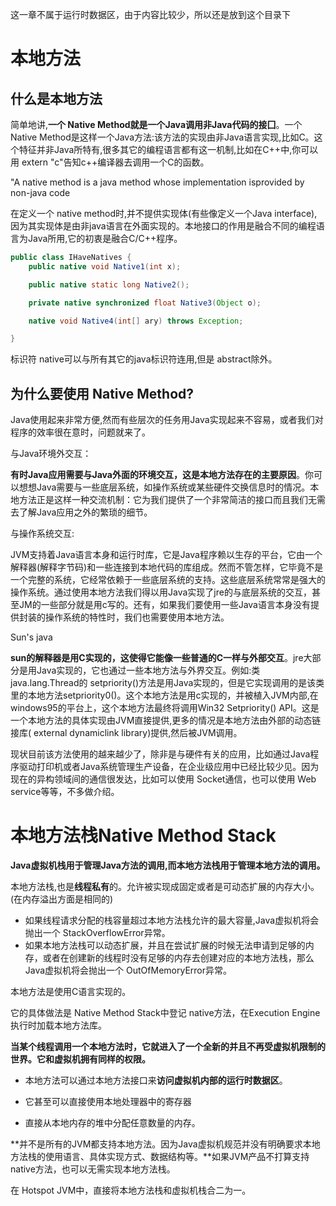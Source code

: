 这一章不属于运行时数据区，由于内容比较少，所以还是放到这个目录下

# 本地方法

## 什么是本地方法

简单地讲,**一个 Native Method就是一个Java调用非Java代码的接囗**。一个Native Method是这样一个Java方法:该方法的实现由非Java语言实现,比如C。这个特征并非Java所特有,很多其它的编程语言都有这一机制,比如在C++中,你可以用 extern "c"告知c++编译器去调用一个C的函数。

"A native method is a java method whose implementation isprovided by non-java code

在定义一个 native method时,并不提供实现体(有些像定义一个Java interface),因为其实现体是由非java语言在外面实现的。本地接口的作用是融合不同的编程语言为Java所用,它的初衷是融合C/C++程序。

```java
public class IHaveNatives {
    public native void Native1(int x);

    public native static long Native2();

    private native synchronized float Native3(Object o);

    native void Native4(int[] ary) throws Exception;

}
```

标识符 native可以与所有其它的java标识符连用,但是 abstract除外。

## 为什么要使用 Native Method?

Java使用起来非常方便,然而有些层次的任务用Java实现起来不容易，或者我们对程序的效率很在意时，问题就来了。

与Java环境外交互：

**有时Java应用需要与Java外面的环境交互，这是本地方法存在的主要原因**。你可以想想Java需要与一些底层系统，如操作系统或某些硬件交换信息时的情况。本地方法正是这样一种交流机制：它为我们提供了一个非常简洁的接口而且我们无需去了解Java应用之外的繁琐的细节。



与操作系统交互:

JVM支持着Java语言本身和运行时库，它是Java程序赖以生存的平台，它由一个解释器(解释字节码)和一些连接到本地代码的库组成。然而不管怎样，它毕竟不是一个完整的系统，它经常依赖于一些底层系统的支持。这些底层系统常常是强大的操作系统。通过使用本地方法我们得以用Java实现了jre的与底层系统的交互，甚至JM的一些部分就是用c写的。还有，如果我们要使用一些Java语言本身没有提供封装的操作系统的特性时，我们也需要使用本地方法。

Sun's java

**sun的解释器是用C实现的，这使得它能像一些普通的C一样与外部交互**。jre大部分是用Java实现的，它也通过一些本地方法与外界交互。例如:类java.lang.Thread的 setpriority()方法是用Java实现的，但是它实现调用的是该类里的本地方法setpriority0()。这个本地方法是用c实现的，并被植入JVM内部,在 windows95的平台上，这个本地方法最终将调用Win32 Setpriority() API。这是一个本地方法的具体实现由JVM直接提供,更多的情况是本地方法由外部的动态链接库( external dynamiclink library)提供,然后被JVM调用。



现状目前该方法使用的越来越少了，除非是与硬件有关的应用，比如通过Java程序驱动打印机或者Java系统管理生产设备，在企业级应用中已经比较少见。因为现在的异构领域间的通信很发达，比如可以使用 Socket通信，也可以使用 Web service等等，不多做介绍。



# 本地方法栈Native Method Stack

**Java虚拟机栈用于管理Java方法的调用,而本地方法栈用于管理本地方法的调用。**

本地方法栈,也是**线程私有**的。允许被实现成固定或者是可动态扩展的内存大小。(在内存溢出方面是相同的)

- 如果线程请求分配的栈容量超过本地方法栈允许的最大容量,Java虚拟机将会抛出一个 StackOverflowError异常。
- 如果本地方法栈可以动态扩展，并且在尝试扩展的时候无法申请到足够的内存，或者在创建新的线程时没有足够的内存去创建对应的本地方法栈，那么Java虚拟机将会抛出一个 OutOfMemoryError异常。

本地方法是使用C语言实现的。

它的具体做法是 Native Method Stack中登记 native方法，在Execution Engine执行时加载本地方法库。



**当某个线程调用一个本地方法时，它就进入了一个全新的并且不再受虚拟机限制的世界。它和虚拟机拥有同样的权限。**

- 本地方法可以通过本地方法接口来**访问虚拟机内部的运行时数据区**。

- 它甚至可以直接使用本地处理器中的寄存器

- 直接从本地内存的堆中分配任意数量的内存。

**并不是所有的JVM都支持本地方法。因为Java虚拟机规范并没有明确要求本地方法栈的使用语言、具体实现方式、数据结构等。**如果JVM产品不打算支持 native方法，也可以无需实现本地方法栈。

在 Hotspot JVM中，直接将本地方法栈和虚拟机栈合二为一。






